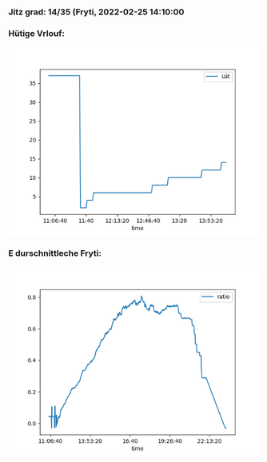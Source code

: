 ### Jitz grad: 14/35 (Fryti, 2022-02-25 14:10:00

### Hütige Vrlouf:
![Graph](Today.png)

### E durschnittleche Fryti:
![Graph](Fryti.png)